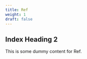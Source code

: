 ```yaml
---
title: Ref
weight: 1
draft: false
---
```


## Index Heading 2

This is some dummy content for Ref.

